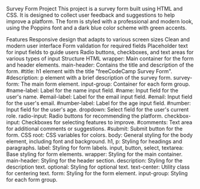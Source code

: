 Survey Form Project
This project is a survey form built using HTML and CSS. It is designed to collect user feedback and suggestions to help improve a platform. The form is styled with a professional and modern look, using the Poppins font and a dark blue color scheme with green accents.

Features
Responsive design that adapts to various screen sizes
Clean and modern user interface
Form validation for required fields
Placeholder text for input fields to guide users
Radio buttons, checkboxes, and text areas for various types of input
Structure
HTML
wrapper: Main container for the form and header elements.
main-header: Contains the title and description of the form.
#title: h1 element with the title "freeCodeCamp Survey Form".
#description: p element with a brief description of the survey form.
survey-form: The main form element.
input-group: Container for each form group.
#name-label: Label for the name input field.
#name: Input field for the user's name.
#email-label: Label for the email input field.
#email: Input field for the user's email.
#number-label: Label for the age input field.
#number: Input field for the user's age.
dropdown: Select field for the user's current role.
radio-input: Radio buttons for recommending the platform.
checkbox-input: Checkboxes for selecting features to improve.
#comments: Text area for additional comments or suggestions.
#submit: Submit button for the form.
CSS
root: CSS variables for colors.
body: General styling for the body element, including font and background.
h1, p: Styling for headings and paragraphs.
label: Styling for form labels.
input, button, select, textarea: Base styling for form elements.
wrapper: Styling for the main container.
main-header: Styling for the header section.
description: Styling for the description text.
optional: Styling for optional text.
text-center: Utility class for centering text.
form: Styling for the form element.
input-group: Styling for each form group.
